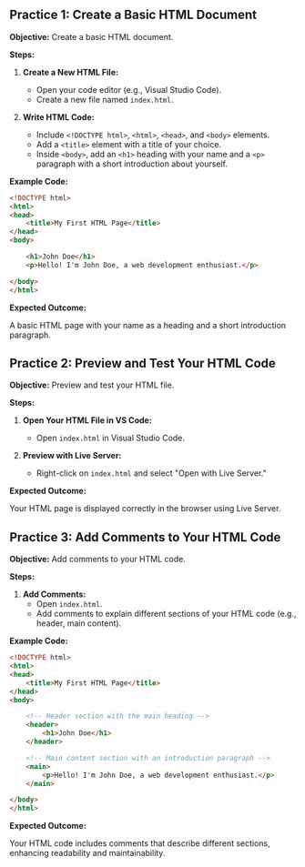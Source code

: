 ## **Practice 1: Create a Basic HTML Document**

**Objective:** Create a basic HTML document.

**Steps:**

1.  **Create a New HTML File:**
    
    -   Open your code editor (e.g., Visual Studio Code).
    -   Create a new file named `index.html`.
2.  **Write HTML Code:**
    
    -   Include `<!DOCTYPE html>`, `<html>`, `<head>`, and `<body>` elements.
    -   Add a `<title>` element with a title of your choice.
    -   Inside `<body>`, add an `<h1>` heading with your name and a `<p>` paragraph with a short introduction about yourself.

**Example Code:**

```html
<!DOCTYPE html>
<html>
<head>
    <title>My First HTML Page</title>
</head>
<body>

    <h1>John Doe</h1>
    <p>Hello! I'm John Doe, a web development enthusiast.</p>

</body>
</html>
```

**Expected Outcome:**

A basic HTML page with your name as a heading and a short introduction paragraph.

## **Practice 2: Preview and Test Your HTML Code**

**Objective:** Preview and test your HTML file.

**Steps:**

1.  **Open Your HTML File in VS Code:**
    
    -   Open `index.html` in Visual Studio Code.
2.  **Preview with Live Server:**
    
    -   Right-click on `index.html` and select "Open with Live Server."

**Expected Outcome:**

Your HTML page is displayed correctly in the browser using Live Server.

## **Practice 3: Add Comments to Your HTML Code**

**Objective:** Add comments to your HTML code.

**Steps:**

1.  **Add Comments:**
    -   Open `index.html`.
    -   Add comments to explain different sections of your HTML code (e.g., header, main content).

**Example Code:**
```html
<!DOCTYPE html>
<html>
<head>
    <title>My First HTML Page</title>
</head>
<body>

    <!-- Header section with the main heading -->
    <header>
        <h1>John Doe</h1>
    </header>

    <!-- Main content section with an introduction paragraph -->
    <main>
        <p>Hello! I'm John Doe, a web development enthusiast.</p>
    </main>

</body>
</html>
```

**Expected Outcome:**

Your HTML code includes comments that describe different sections, enhancing readability and maintainability.
<!--stackedit_data:
eyJoaXN0b3J5IjpbLTM1OTk5MDU2Ml19
-->